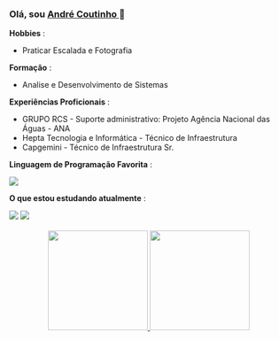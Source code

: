 ###  Olá, sou [ André Coutinho ](https://github.com/acscoutinho) 👋




**Hobbies** :
- Praticar Escalada e Fotografia 

 **Formação** :
- Analise e Desenvolvimento de Sistemas

**Experiências Proficionais** :
- GRUPO RCS - Suporte administrativo: Projeto Agência Nacional das Águas - ANA
- Hepta Tecnologia e Informática - Técnico de Infraestrutura
- Capgemini - Técnico de Infraestrutura Sr.

**Linguagem de Programação Favorita** :
<div>
  <img src="https://img.shields.io/badge/JavaScript-F7DF1E?style=for-the-badge&logo=javascript&logoColor=black"/>
</div>

**O que estou estudando atualmente** :
<div>
  <img src="https://img.shields.io/badge/HTML5-E34F26?style=for-the-badge&logo=html5&logoColor=white"/>
  <img src="https://img.shields.io/badge/CSS3-1572B6?style=for-the-badge&logo=css3&logoColor=white"/>
</div>
<br>
<div align="center">
  <a href="https://github.com/acscoutinho">
  <img height="180em" src="https://github-readme-stats.vercel.app/api?username=acscoutinho&show_icons=true&theme=dracula&include_all_commits=true&count_private=true"/>
  <img height="180em" src="https://github-readme-stats.vercel.app/api/top-langs/?username=acscoutinho&layout=compact&langs_count=7&theme=dracula"/>
</div>
